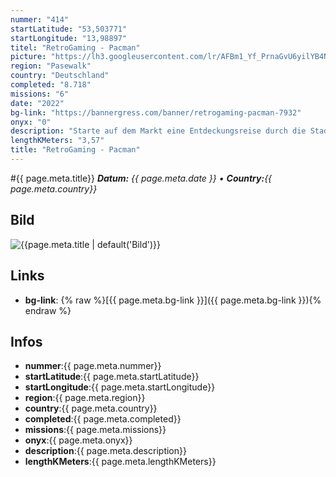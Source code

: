 ```yaml
---
nummer: "414"
startLatitude: "53,503771"
startLongitude: "13,98897"
titel: "RetroGaming - Pacman"
picture: "https://lh3.googleusercontent.com/lr/AFBm1_Yf_PrnaGvU6yilYB4NFxHiByDFimKy2v24EjzpQpFB3W94f2bw6hY97TCvIT99i9cBHxwTNEkQ0mWKmohTkMrUspfyWj3oAZOx_4KlS3NhO9SjzdxKDGWTalFPXK8Z6qlWPur175wfTk0eaYi2dBVOoHPc4HJZWzrEm-_hEWCbbvR7-lpS6ytu3zXReyoFUIkhGERk6pO7nOTXEsUOONo62GXp7QDri5GywqaNkIyaAYFIxgwBQ2LunTWFp8qdhteFuaisEMlN-bSaB7NT_wPAE1ypCe1dfbh-ljiFPipFQ2Ha48dpZGJmnrTTzcqiiKl9YJzyaomD6lXcwZTcM4-k6NOli-cNTXOUdRSeAvC6AHl_kE84mEkhlxrWg8sc5bnr3Hl6E2pmrOyMm1emRqgLNGKsA2FQeBFwbYGjtY2BGALEfP5U8PO-KpUmexrgvnzkbkNgXrJ2KcJ6h8k_3sYfOpFdmU64A2A2rsqI3yIPLrTDrilFvjHPe_1tA8yR9hLpqSTMSUm681N-Znc5cMPFAFJLt24Aes7lu8O7zNKnlS9kCiuSCcNE-UEeHsDPP9CDuGi_3ru5ZnLRVxrIfTe9EbsCzFZTFBIt19LXsB3O0wsnW9jQk0raa5SlKcVpwIdt5_tgTyulzD2t-kV7NSUHty7KQtOYmt0bo0r2GqriCYBLprL37UUB-jaHB45BQTaSkuuYae7BcuOa7PqJ8wnPgWehZ7f_NGaOvrkIWXzU_9iWDtHbn7GKLFL2Sp6p2RlZPRb1y1n5LtvEV13nP7sRNFeISrshFe850htY4rN12_0AlZeM7k2lhlbHKRcdw00t1yOKt8wh_6pVrPR9zjmtAngsn_EbkEou-xCje2h70aWs2asUd8P4Rw5WtxBqt7DkA25x"
region: "Pasewalk"
country: "Deutschland"
completed: "8.718"
missions: "6"
date: "2022"
bg-link: "https://bannergress.com/banner/retrogaming-pacman-7932"
onyx: "0"
description: "Starte auf dem Markt eine Entdeckungsreise durch die Stadt Pasewalk und entdecke dabei die Sehenswürdigkeiten der Stadt"
lengthKMeters: "3,57"
title: "RetroGaming - Pacman"
---
```


#{{ page.meta.title}}
_**Datum:** {{ page.meta.date }} • **Country:**{{ page.meta.country}}_

## Bild
![{{page.meta.title | default('Bild')}}]({{page.meta.picture}})

## Links
- **bg-link**: {% raw %}[{{ page.meta.bg-link }}]({{ page.meta.bg-link }}){% endraw %}

## Infos
- **nummer**:{{ page.meta.nummer}}
- **startLatitude**:{{ page.meta.startLatitude}}
- **startLongitude**:{{ page.meta.startLongitude}}
- **region**:{{ page.meta.region}}
- **country**:{{ page.meta.country}}
- **completed**:{{ page.meta.completed}}
- **missions**:{{ page.meta.missions}}
- **onyx**:{{ page.meta.onyx}}
- **description**:{{ page.meta.description}}
- **lengthKMeters**:{{ page.meta.lengthKMeters}}


